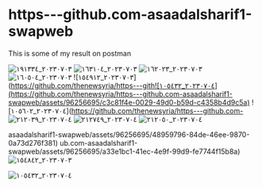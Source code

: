 # https---github.com-asaadalsharif1-swapweb
This is some of my result on postman

![٢٠٢٣٠٧٠٣_١٩١٣٣٤](https://github.com/thenewsyria/https---github.com-asaadalsharif1-swapweb/assets/96256695/ddafade6-5a05-4ea9-83d2-8c56e670fb28)
![٢٠٢٣٠٧٠٣_١٦٣١٠٤](https://github.com/thenewsyria/https---github.com-asaadalsharif1-swapweb/assets/96256695/d7006e4b-e994-4236-9f9c-50cc330933ae)
![٢٠٢٣٠٧٠٣_١٦٢٠٢٣](https://github.com/thenewsyria/https---github.com-asaadalsharif1-swapweb/assets/96256695/ed1e533e-8310-49ec-8f25-d4da5082dc0a)
![٢٠٢٣٠٧٠٣_١٦٠٥٠٤](https://github.com/thenewsyria/https---github.com-asaadalsharif1-swapweb/assets/96256695/8cc960a0-9d45-4423-b068-d51fc6548055)
![٢٠٢٣٠٧٠٣_١٥٤٩١٢](https://github.com/thenewsyria/https---gith![٢٠٢٣٠٧٠٤_١٠٥٤٣٢](https://github.com/thenewsyria/https---github.com-asaadalsharif1-swapweb/assets/96256695/c3c81f4e-0029-49d0-b59d-c4358b4d9c5a)
![٢٠٢٣٠٧٠٤_١٠٥٦٠٢](https://github.com/thenewsyria/https---github.com-
![٢٠٢٣٠٧٠٤_٢١٢٠٣٩](https://github.com/thenewsyria/https---github.com-asaadalsharif1-swapweb/assets/96256695/ef15f210-99ec-4321-be21-fe0de985f778)
![٢٠٢٣٠٧٠٤_٢١٢٧٤٩](https://github.com/thenewsyria/https---github.com-asaadalsharif1-swapweb/assets/96256695/440e416f-8801-4baf-8087-2ac3748fa4ac)
![٢٠٢٣٠٧٠٤_٢١٢٠٥٠](https://github.com/thenewsyria/https---github.com-asaadalsharif1-swapweb/assets/96256695/9f8f3378-2952-4da2-a031-7ee5f98544c3)



asaadalsharif1-swapweb/assets/96256695/48959796-84de-46ee-9870-0a73d276f381)
ub.com-asaadalsharif1-swapweb/assets/96256695/a33e1bc1-41ec-4e9f-99d9-fe7744f15b8a)
![٢٠٢٣٠٧٠٣_١٥٤٨٤٢](https://github.com/thenewsyria/https---github.com-asaadalsharif1-swapweb/assets/96256695/b164d095-775b-44b9-a0d1-b7599095f6a3)

![٢٠٢٣٠٧٠٤_١٠٥٤٣٢](https://github.com/thenewsyria/https---github.com-asaadalsharif1-swapweb/assets/96256695/e4dad5e0-0809-4101-8dc2-596bc5b1580d)

